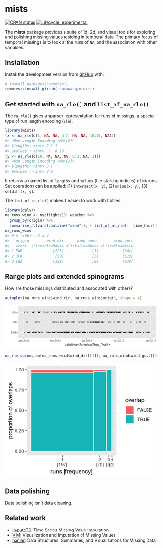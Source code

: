 
<!-- README.md is generated from README.Rmd. Please edit that file -->

# mists

<!-- badges: start -->

[![CRAN
status](https://www.r-pkg.org/badges/version/mists)](https://cran.r-project.org/package=mists)
[![Lifecycle:
experimental](https://img.shields.io/badge/lifecycle-experimental-orange.svg)](https://www.tidyverse.org/lifecycle/#experimental)
<!-- badges: end -->

The **mists** package provides a suite of 1d, 2d, and visual tools for
exploring and polishing missing values residing in temporal data. The
primary focus of temporal missings is to look at the runs of `NA`, and
the association with other variables.

## Installation

Install the development version from [GitHub](https://github.com/) with:

``` r
# install.packages("remotes")
remotes::install_github("earowang/mists")
```

## Get started with `na_rle()` and `list_of_na_rle()`

The `na_rle()` gives a sparser representation for runs of missings, a
special type of run length encoding (`rle`).

``` r
library(mists)
(x <- na_rle(c(1, NA, NA, 4:7, NA, NA, 10:15, NA)))
#> <Run Length Encoding <NA>[3]>
#> $lengths: <int> 2 2 1 
#> $values : <int>  2  8 16
(y <- na_rle(c(10, NA, NA, NA, 6:3, NA, 1)))
#> <Run Length Encoding <NA>[2]>
#> $lengths: <int> 3 1 
#> $values : <int> 2 9
```

It returns a named list of `lengths` and `values` (the starting indices)
of `NA` runs. Set operations can be applied: (1) `intersect(x, y)`, (2)
`union(x, y)`, (3) `setdiff(x, y)`.

The `list_of_na_rle()` makes it easier to work with tibbles.

``` r
library(dplyr)
na_runs_wind <- nycflights13::weather %>% 
  group_by(origin) %>% 
  summarise_at(vars(contains("wind")), ~ list_of_na_rle(., time_hour))
na_runs_wind
#> # A tibble: 3 x 4
#>   origin        wind_dir      wind_speed       wind_gust
#>   <chr>  <list<rle<NA>>> <list<rle<NA>>> <list<rle<NA>>>
#> 1 EWR              [223]             [1]           [644]
#> 2 JFK               [50]             [3]           [519]
#> 3 LGA              [138]             [0]           [670]
```

## Range plots and extended spinograms

How are those missings distributed and associated with
others?

``` r
autoplot(na_runs_wind$wind_dir, na_runs_wind$origin, shape = 4)
```

![](man/figures/README-autoplot-1.png)<!-- -->

``` r
na_rle_spinogram(na_runs_wind$wind_dir[[1]], na_runs_wind$wind_gust[[1]])
```

![](man/figures/README-spinogram-1.png)<!-- -->

## Data polishing

Data polishing isn’t data cleaning.

## Related work

  - [imputeTS](http://steffenmoritz.github.io/imputeTS/): Time Series
    Missing Value Imputation
  - [VIM](https://github.com/statistikat/VIM): Visualization and
    Imputation of Missing Values
  - [naniar](http://naniar.njtierney.com): Data Structures, Summaries,
    and Visualisations for Missing Data
